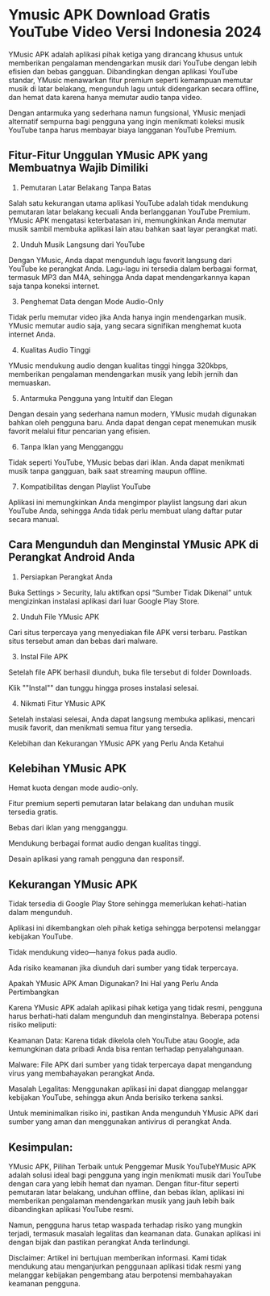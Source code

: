 # Ymusic APK Download Gratis YouTube Video Versi Indonesia 2024
YMusic APK adalah aplikasi pihak ketiga yang dirancang khusus untuk memberikan pengalaman mendengarkan musik dari YouTube dengan lebih efisien dan bebas gangguan. Dibandingkan dengan aplikasi YouTube standar, YMusic menawarkan fitur premium seperti kemampuan memutar musik di latar belakang, mengunduh lagu untuk didengarkan secara offline, dan hemat data karena hanya memutar audio tanpa video.

Dengan antarmuka yang sederhana namun fungsional, YMusic menjadi alternatif sempurna bagi pengguna yang ingin menikmati koleksi musik YouTube tanpa harus membayar biaya langganan YouTube Premium.

## Fitur-Fitur Unggulan YMusic APK yang Membuatnya Wajib Dimiliki

1. Pemutaran Latar Belakang Tanpa Batas

Salah satu kekurangan utama aplikasi YouTube adalah tidak mendukung pemutaran latar belakang kecuali Anda berlangganan YouTube Premium. YMusic APK mengatasi keterbatasan ini, memungkinkan Anda memutar musik sambil membuka aplikasi lain atau bahkan saat layar perangkat mati.

2. Unduh Musik Langsung dari YouTube

Dengan YMusic, Anda dapat mengunduh lagu favorit langsung dari YouTube ke perangkat Anda. Lagu-lagu ini tersedia dalam berbagai format, termasuk MP3 dan M4A, sehingga Anda dapat mendengarkannya kapan saja tanpa koneksi internet.

3. Penghemat Data dengan Mode Audio-Only

Tidak perlu memutar video jika Anda hanya ingin mendengarkan musik. YMusic memutar audio saja, yang secara signifikan menghemat kuota internet Anda.

4. Kualitas Audio Tinggi

YMusic mendukung audio dengan kualitas tinggi hingga 320kbps, memberikan pengalaman mendengarkan musik yang lebih jernih dan memuaskan.

5. Antarmuka Pengguna yang Intuitif dan Elegan

Dengan desain yang sederhana namun modern, YMusic mudah digunakan bahkan oleh pengguna baru. Anda dapat dengan cepat menemukan musik favorit melalui fitur pencarian yang efisien.

6. Tanpa Iklan yang Mengganggu

Tidak seperti YouTube, YMusic bebas dari iklan. Anda dapat menikmati musik tanpa gangguan, baik saat streaming maupun offline.

7. Kompatibilitas dengan Playlist YouTube

Aplikasi ini memungkinkan Anda mengimpor playlist langsung dari akun YouTube Anda, sehingga Anda tidak perlu membuat ulang daftar putar secara manual.

## Cara Mengunduh dan Menginstal YMusic APK di Perangkat Android Anda

1. Persiapkan Perangkat Anda

Buka Settings > Security, lalu aktifkan opsi “Sumber Tidak Dikenal” untuk mengizinkan instalasi aplikasi dari luar Google Play Store.

2. Unduh File YMusic APK

Cari situs terpercaya yang menyediakan file APK versi terbaru. Pastikan situs tersebut aman dan bebas dari malware.

3. Instal File APK

Setelah file APK berhasil diunduh, buka file tersebut di folder Downloads.

Klik ""Instal"" dan tunggu hingga proses instalasi selesai.

4. Nikmati Fitur YMusic APK

Setelah instalasi selesai, Anda dapat langsung membuka aplikasi, mencari musik favorit, dan menikmati semua fitur yang tersedia.

Kelebihan dan Kekurangan YMusic APK yang Perlu Anda Ketahui

## Kelebihan YMusic APK

Hemat kuota dengan mode audio-only.

Fitur premium seperti pemutaran latar belakang dan unduhan musik tersedia gratis.

Bebas dari iklan yang mengganggu.

Mendukung berbagai format audio dengan kualitas tinggi.

Desain aplikasi yang ramah pengguna dan responsif.

## Kekurangan YMusic APK

Tidak tersedia di Google Play Store sehingga memerlukan kehati-hatian dalam mengunduh.

Aplikasi ini dikembangkan oleh pihak ketiga sehingga berpotensi melanggar kebijakan YouTube.

Tidak mendukung video—hanya fokus pada audio.

Ada risiko keamanan jika diunduh dari sumber yang tidak terpercaya.

Apakah YMusic APK Aman Digunakan? Ini Hal yang Perlu Anda Pertimbangkan

Karena YMusic APK adalah aplikasi pihak ketiga yang tidak resmi, pengguna harus berhati-hati dalam mengunduh dan menginstalnya. Beberapa potensi risiko meliputi:

Keamanan Data: Karena tidak dikelola oleh YouTube atau Google, ada kemungkinan data pribadi Anda bisa rentan terhadap penyalahgunaan.

Malware: File APK dari sumber yang tidak terpercaya dapat mengandung virus yang membahayakan perangkat Anda.

Masalah Legalitas: Menggunakan aplikasi ini dapat dianggap melanggar kebijakan YouTube, sehingga akun Anda berisiko terkena sanksi.

Untuk meminimalkan risiko ini, pastikan Anda mengunduh YMusic APK dari sumber yang aman dan menggunakan antivirus di perangkat Anda.

## Kesimpulan:

YMusic APK, Pilihan Terbaik untuk Penggemar Musik YouTubeYMusic APK adalah solusi ideal bagi pengguna yang ingin menikmati musik dari YouTube dengan cara yang lebih hemat dan nyaman. Dengan fitur-fitur seperti pemutaran latar belakang, unduhan offline, dan bebas iklan, aplikasi ini memberikan pengalaman mendengarkan musik yang jauh lebih baik dibandingkan aplikasi YouTube resmi.

Namun, pengguna harus tetap waspada terhadap risiko yang mungkin terjadi, termasuk masalah legalitas dan keamanan data. Gunakan aplikasi ini dengan bijak dan pastikan perangkat Anda terlindungi.

Disclaimer: Artikel ini bertujuan memberikan informasi. Kami tidak mendukung atau menganjurkan penggunaan aplikasi tidak resmi yang melanggar kebijakan pengembang atau berpotensi membahayakan keamanan pengguna.

